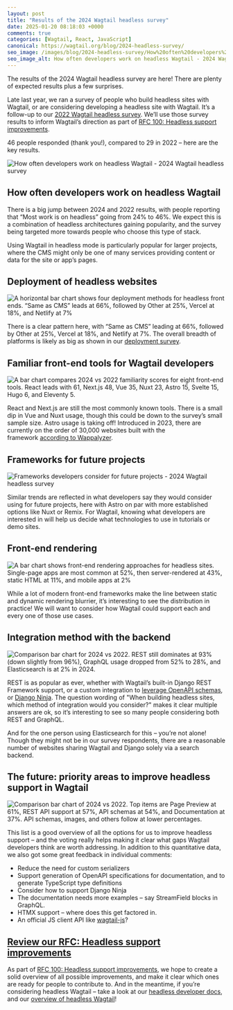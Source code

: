 ```yaml
---
layout: post
title: "Results of the 2024 Wagtail headless survey"
date: 2025-01-20 08:18:03 +0000
comments: true
categories: [Wagtail, React, JavaScript]
canonical: https://wagtail.org/blog/2024-headless-survey/
seo_image: /images/blog/2024-headless-survey/How%20often%20developers%20work%20on%20headless%20Wagtail%20-%202024%20Wagtail%20headless%20survey.png
seo_image_alt: How often developers work on headless Wagtail - 2024 Wagtail headless survey
---
```


The results of the 2024 Wagtail headless survey are here! There are plenty of expected results plus a few surprises.

<!-- more -->

Late last year, we ran a survey of people who build headless sites with Wagtail, or are considering developing a headless site with Wagtail. It’s a follow-up to our [2022 Wagtail headless survey](https://github.com/wagtail/wagtail/discussions/12664). We’ll use those survey results to inform Wagtail’s direction as part of [RFC 100: Headless support improvements](https://github.com/wagtail/rfcs/pull/100).

46 people responded (thank you!), compared to 29 in 2022 – here are the key results.

![How often developers work on headless Wagtail - 2024 Wagtail headless survey](/images/blog/2024-headless-survey/How%20often%20developers%20work%20on%20headless%20Wagtail%20-%202024%20Wagtail%20headless%20survey.png)

## How often developers work on headless Wagtail

There is a big jump between 2024 and 2022 results, with people reporting that “Most work is on headless” going from 24% to 46%. We expect this is a combination of headless architectures gaining popularity, and the survey being targeted more towards people who choose this type of stack.

Using Wagtail in headless mode is particularly popular for larger projects, where the CMS might only be one of many services providing content or data for the site or app’s pages.

## Deployment of headless websites

![A horizontal bar chart shows four deployment methods for headless front ends. “Same as CMS” leads at 66%, followed by Other at 25%, Vercel at 18%, and Netlify at 7%](/images/blog/2024-headless-survey/Deployment%20of%20headless%20Wagtail%20front-end%20sites%20-%202024%20Wagtail%20headless%20survey.png)

There is a clear pattern here, with “Same as CMS” leading at 66%, followed by Other at 25%, Vercel at 18%, and Netlify at 7%. The overall breadth of platforms is likely as big as shown in our [deployment survey](https://wagtail.org/blog/2023-wagtail-deployment-survey/).

## Familiar front-end tools for Wagtail developers

![A bar chart compares 2024 vs 2022 familiarity scores for eight front-end tools. React leads with 61, Next.js 48, Vue 35, Nuxt 23, Astro 15, Svelte 15, Hugo 6, and Eleventy 5.](/images/blog/2024-headless-survey/Familiar%20front-end%20tools%20for%20headless%20Wagtail%20developers%20-%202024%20Wagtail%20headless%20survey.png)

React and Next.js are still the most commonly known tools. There is a small dip in Vue and Nuxt usage, though this could be down to the survey’s small sample size. Astro usage is taking off! Introduced in 2023, there are currently on the order of 30,000 websites built with the framework [according to Wappalyzer](https://www.wappalyzer.com/technologies/static-site-generator/astro/).

## Frameworks for future projects

![Frameworks developers consider for future projects - 2024 Wagtail headless survey](/images/blog/2024-headless-survey/Frameworks%20developers%20consider%20for%20future%20projects%20-%202024%20Wagtail%20headless%20survey.png)

Similar trends are reflected in what developers say they would consider using for future projects, here with Astro on par with more established options like Nuxt or Remix. For Wagtail, knowing what developers are interested in will help us decide what technologies to use in tutorials or demo sites.

## Front-end rendering

![A bar chart shows front-end rendering approaches for headless sites. Single-page apps are most common at 52%, then server-rendered at 43%, static HTML at 11%, and mobile apps at 2%](/images/blog/2024-headless-survey/Front-end%20rendering%20of%20headless%20Wagtail%20sites%20-%202024%20Wagtail%20headless%20survey.png)

While a lot of modern front-end frameworks make the line between static and dynamic rendering blurrier, it’s interesting to see the distribution in practice! We will want to consider how Wagtail could support each and every one of those use cases.

## Integration method with the backend

![Comparison bar chart for 2024 vs 2022. REST still dominates at 93% (down slightly from 96%), GraphQL usage dropped from 52% to 28%, and Elasticsearch is at 2% in 2024.](/images/blog/2024-headless-survey/Integration%20method%20with%20the%20backend%20-%202024%20Wagtail%20headless%20survey.png)

REST is as popular as ever, whether with Wagtail’s built-in Django REST Framework support, or a custom integration to [leverage OpenAPI schemas](https://drf-spectacular.readthedocs.io/en/latest/), or [Django Ninja](https://django-ninja.dev/). The question wording of "When building headless sites, which method of integration would you consider?" makes it clear multiple answers are ok, so it’s interesting to see so many people considering both REST and GraphQL.

And for the one person using Elasticsearch for this – you’re not alone! Though they might not be in our survey respondents, there are a reasonable number of websites sharing Wagtail and Django solely via a search backend.

## The future: priority areas to improve headless support in Wagtail

![Comparison bar chart of 2024 vs 2022. Top items are Page Preview at 61%, REST API support at 57%, API schemas at 54%, and Documentation at 37%. API schemas, images, and others follow at lower percentages.](/images/blog/2024-headless-survey/Priority%20areas%20to%20improve%20headless%20support%20in%20Wagtail%20-%202024%20Wagtail%20headless%20survey.png)

This list is a good overview of all the options for us to improve headless support – and the voting really helps making it clear what gaps Wagtail developers think are worth addressing. In addition to this quantitative data, we also got some great feedback in individual comments:

- Reduce the need for custom serializers
- Support generation of OpenAPI specifications for documentation, and to generate TypeScript type definitions
- Consider how to support Django Ninja
- The documentation needs more examples – say StreamField blocks in GraphQL.
- HTMX support – where does this get factored in.
- An official JS client API like [wagtail-js](https://github.com/traleor/wagtail-js)?

## [Review our RFC: Headless support improvements](https://github.com/wagtail/rfcs/pull/100)

As part of [RFC 100: Headless support improvements](https://github.com/wagtail/rfcs/pull/100), we hope to create a solid overview of all possible improvements, and make it clear which ones are ready for people to contribute to. And in the meantime, if you’re considering headless Wagtail – take a look at our [headless developer docs](https://docs.wagtail.org/en/latest/advanced_topics/headless.html), and our [overview of headless Wagtail](https://wagtail.org/headless/)!
